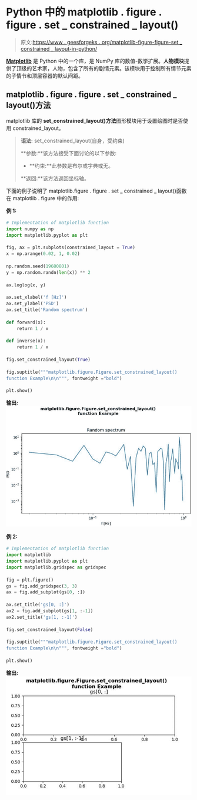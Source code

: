 # Python 中的 matplotlib . figure . figure . set _ constrained _ layout()

> 原文:[https://www . geesforgeks . org/matplotlib-figure-figure-set _ constrained _ layout-in-python/](https://www.geeksforgeeks.org/matplotlib-figure-figure-set_constrained_layout-in-python/)

[**Matplotlib**](https://www.geeksforgeeks.org/python-introduction-matplotlib/) 是 Python 中的一个库，是 NumPy 库的数值-数学扩展。**人物模块**提供了顶级的艺术家，人物，包含了所有的剧情元素。该模块用于控制所有情节元素的子情节和顶层容器的默认间距。

## matplotlib . figure . figure . set _ constrained _ layout()方法

matplotlib 库的 **set_constrained_layout()方法**图形模块用于设置绘图时是否使用 constrained_layout。

> **语法:** set_constrained_layout(自身，受约束)
> 
> **参数:**该方法接受下面讨论的以下参数:
> 
> *   **约束:**此参数是布尔或字典或无。
> 
> **返回:**该方法返回坐标轴。

下面的例子说明了 matplotlib.figure . figure . set _ constrained _ layout()函数在 matplotlib . figure 中的作用:

**例 1:**

```py
# Implementation of matplotlib function
import numpy as np
import matplotlib.pyplot as plt

fig, ax = plt.subplots(constrained_layout = True)
x = np.arange(0.02, 1, 0.02)

np.random.seed(19680801)
y = np.random.randn(len(x)) ** 2

ax.loglog(x, y)

ax.set_xlabel('f [Hz]')
ax.set_ylabel('PSD')
ax.set_title('Random spectrum')

def forward(x):
    return 1 / x

def inverse(x):
    return 1 / x

fig.set_constrained_layout(True)

fig.suptitle("""matplotlib.figure.Figure.set_constrained_layout()
function Example\n\n""", fontweight ="bold")    

plt.show()
```

**输出:**
![](img/c6f4a2f31255028efada3e084f411f9f.png)

**例 2:**

```py
# Implementation of matplotlib function
import matplotlib
import matplotlib.pyplot as plt
import matplotlib.gridspec as gridspec

fig = plt.figure()
gs = fig.add_gridspec(3, 3)
ax = fig.add_subplot(gs[0, :])

ax.set_title('gs[0, :]')
ax2 = fig.add_subplot(gs[1, :-1])
ax2.set_title('gs[1, :-1]')

fig.set_constrained_layout(False)

fig.suptitle("""matplotlib.figure.Figure.set_constrained_layout()
function Example\n\n""", fontweight ="bold")    

plt.show()
```

**输出:**
![](img/b80f428abf7eddc737bdb4baeda15d59.png)